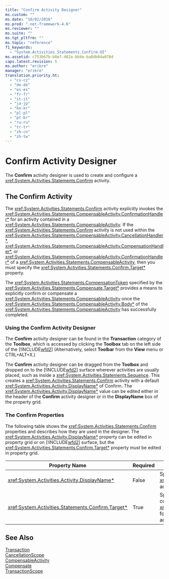 ```yaml
---
title: "Confirm Activity Designer"
ms.custom: ""
ms.date: "10/02/2016"
ms.prod: ".net-framework-4.6"
ms.reviewer: ""
ms.suite: ""
ms.tgt_pltfrm: ""
ms.topic: "reference"
f1_keywords: 
  - "System.Activities.Statements.Confirm.UI"
ms.assetid: c753b67b-b0e7-462a-bb4e-ba8db04a078d
caps.latest.revision: 5
ms.author: "erikre"
manager: "erikre"
translation.priority.ht: 
  - "cs-cz"
  - "de-de"
  - "es-es"
  - "fr-fr"
  - "it-it"
  - "ja-jp"
  - "ko-kr"
  - "pl-pl"
  - "pt-br"
  - "ru-ru"
  - "tr-tr"
  - "zh-cn"
  - "zh-tw"
---
```

# Confirm Activity Designer
The **Confirm** activity designer is used to create and configure a <xref:System.Activities.Statements.Confirm> activity.  
  
## The Confirm Activity  
 The <xref:System.Activities.Statements.Confirm> activity explicitly invokes the <xref:System.Activities.Statements.CompensableActivity.ConfirmationHandler*> for an activity contained in a <xref:System.Activities.Statements.CompensableActivity>. If the <xref:System.Activities.Statements.Confirm> activity is not used within the <xref:System.Activities.Statements.CompensableActivity.CancellationHandler*>, <xref:System.Activities.Statements.CompensableActivity.CompensationHandler*>, or <xref:System.Activities.Statements.CompensableActivity.ConfirmationHandler*> of a <xref:System.Activities.Statements.CompensableActivity>, then you must specify the <xref:System.Activities.Statements.Confirm.Target*> property.  
  
 The <xref:System.Activities.Statements.CompensationToken> specified by the <xref:System.Activities.Statements.Compensate.Target*> provides a means to explicitly confirm or compensate a <xref:System.Activities.Statements.CompensableActivity> once the <xref:System.Activities.Statements.CompensableActivity.Body*> of the <xref:System.Activities.Statements.CompensableActivity> has successfully completed.  
  
### Using the Confirm Activity Designer  
 The **Confirm** activity designer can be found in the **Transaction** category of the **Toolbox**, which is accessed by clicking the **Toolbox** tab on the left side of the [!INCLUDE[wfd2](../workflowdesigner/includes/wfd2_md.md)] (Alternatively, select **Toolbar** from the **View** menu or CTRL+ALT+X.)  
  
 The **Confirm** activity designer can be dragged from the **Toolbox** and dropped on to the [!INCLUDE[wfd2](../workflowdesigner/includes/wfd2_md.md)] surface wherever activities are usually placed, such as inside a <xref:System.Activities.Statements.Sequence>. This creates a <xref:System.Activities.Statements.Confirm> activity with a default <xref:System.Activities.Activity.DisplayName*> of Confirm. The <xref:System.Activities.Activity.DisplayName*> value can be edited either in the header of the **Confirm** activity designer or in the **DisplayName** box of the property grid.  
  
### The Confirm Properties  
 The following table shows the <xref:System.Activities.Statements.Confirm> properties and describes how they are used in the designer. The <xref:System.Activities.Activity.DisplayName*> property can be edited in property grid or on [!INCLUDE[wfd2](../workflowdesigner/includes/wfd2_md.md)] surface, but the <xref:System.Activities.Statements.Confirm.Target*> property must be edited in property grid.  
  
|Property Name|Required|Usage|  
|-------------------|--------------|-----------|  
|<xref:System.Activities.Activity.DisplayName*>|False|Specifies the optional friendly name of the <xref:System.Activities.Statements.CancellationScope> activity. The default is Confirm.|  
|<xref:System.Activities.Statements.Confirm.Target*>|True|Specifies the <xref:System.Activities.InArgument`1> that contains the <xref:System.Activities.Statements.CompensationToken> for this <xref:System.Activities.Statements.Confirm> activity.|  
  
## See Also  
 [Transaction](../workflowdesigner/transaction-activity-designers.md)   
 [CancellationScope](../workflowdesigner/cancellationscope-activity-designer.md)   
 [CompensableActivity](../workflowdesigner/compensableactivity-activity-designer.md)   
 [Compensate](../workflowdesigner/compensate-activity-designer.md)   
 [TransactionScope](../workflowdesigner/transactionscope-activity-designer.md)